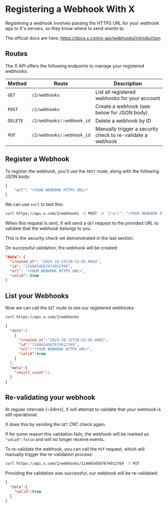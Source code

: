 # Registering a Webhook With X

Registering a webhook involves passing the HTTPS URL for your webhook app to X's servers, so they know where to send events to.

The official docs are here: https://docs.x.com/x-api/webhooks/introduction

## Routes

The X API offers the following endpoints to manage your registered webhooks:

| Method | Route | Description |
| --- | --- | --- |
| `GET` | `/2/webhooks`| List all registered webhooks for your account |
| `POST` | `/2/webhooks` | Create a webhook (see below for JSON body) |
| `DELETE` | `/2/webhooks/:webhook_id` | Delete a webhook by ID |
| `PUT` | `/2/webhooks/:webhook_id` | Manually trigger a security check to re-validate a webhook |

## Register a Webhook

To register the webhook, you'll use the `POST` route, along with the following JSON body:

```json
{
    "url": "<YOUR WEBHOOK HTTPS URL>"
}
```

We can use `curl` to test this:

```bash
curl https://api.x.com/2/webhooks -X POST -d '{"url": "<YOUR WEBHOOK HTTPS URL>"}'
```

When this request is sent, X will send a `GET` request to the provided URL to validate that the webhook belongs to you.

This is the security check we demonstrated in the last section.

On successful validation, the webhook will be created:

```json
"data": {
  "created_at": "2025-10-15T20:53:05.000Z",
  "id": "1146654567674912769",
  "url": "<YOUR WEBHOOK HTTPS URL>",
  "valid": true
}
```

## List your Webhooks

Now we can call the `GET` route to see our registered webhooks:

```bash
curl https://api.x.com/2/webhooks
```

```json
{
  "data":[
    {
      "created_at":"2025-10-15T20:53:05.000Z",
      "id":"1146654567674912769",
      "url":"<YOUR WEBHOOK HTTPS URL>",
      "valid":true
    }
  ],
  "meta":{
    "result_count":1
  }
}
```

## Re-validating your webhook

At regular intervals (~24hrs), X will attempt to validate that your webhook is still operational.

X does this by sending the `GET` CRC check again.

If for some reason this validation fails, the webhook will be marked as `"valid":false` and will no longer receive events.

To re-validate the webhook, you can call the `PUT` request, which will manually trigger the re-validation process:

```bash
curl https://api.x.com/2/webhooks/1146654567674912769 -X PUT 
```

Providing the validation was successful, our webhook will be re-validated:

```json
{
  "data":{
    "valid":true
  }
}
```
